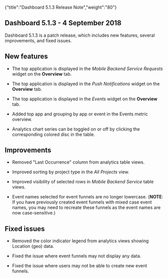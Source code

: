 {"title":"Dashboard 5.1.3 Release Note","weight":"80"}

## Dashboard 5.1.3 - 4 September 2018

Dashboard 5.1.3 is a patch release, which includes new features, several improvements, and fixed issues.

## New features

* The top application is displayed in the _Mobile Backend Service Requests_ widget on the **Overview** tab.

* The top application is displayed in the _Push Notifications_ widget on the **Overview** tab.

* The top application is displayed in the _Events_ widget on the **Overview** tab.

* Added top app and grouping by app or event in the Events metric overview.

* Analytics chart series can be toggled on or off by clicking the corresponding colored disc in the table.


## Improvements

* Removed "Last Occurrence" column from analytics table views.

* Improved sorting by project type in the _All Projects_ view.

* Improved visibility of selected rows in _Mobile Backend Service_ table views.

* Event names selected for event funnels are no longer lowercase. (**NOTE**: If you have previously created event funnels with mixed case event names, you may need to recreate these funnels as the event names are now case-sensitive.)


## Fixed issues

* Removed the color indicator legend from analytics views showing Location (geo) data.

* Fixed the issue where event funnels may not display any data.

* Fixed the issue where users may not be able to create new event funnels.
